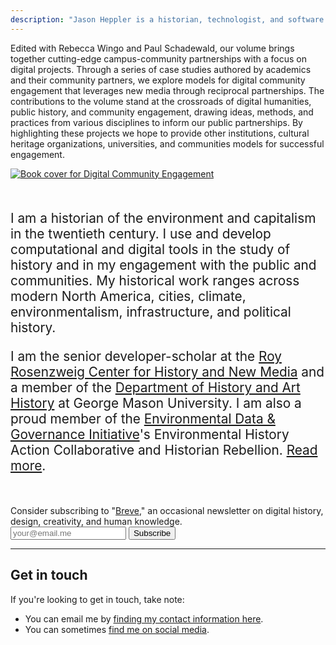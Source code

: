 ```yaml
---
description: "Jason Heppler is a historian, technologist, and software developer at the Roy Rosenzweig Center for History and New Media."
---
```


<section class="book-preview">
  <div class="book-preview-left">
    <p>Edited with Rebecca Wingo and Paul Schadewald, our volume brings together cutting-edge campus-community partnerships with a focus on digital projects. Through a series of case studies authored by academics and their community partners, we explore models for digital community engagement that leverages new media through reciprocal partnerships. The contributions to the volume stand at the crossroads of digital humanities, public history, and community engagement, drawing ideas, methods, and practices from various disciplines to inform our public partnerships. By highlighting these projects we hope to provide other institutions, cultural heritage organizations, universities, and communities models for successful engagement.</p>
  </div>
  <div class="book-preview-right">
    <a href="https://ucincinnatipress.manifoldapp.org/projects/digital-community-engagement"><img src="/assets/images/dice.jpeg" alt="Book cover for Digital Community Engagement"/></a>
  </div>
</section>

<div class="lede" style="font-size: 1.3rem; padding-top: 30px; padding-bottom: 30px;">
<p>I am a historian of the environment and capitalism in the twentieth century. I use and develop computational and digital tools in the study of history and in my engagement with the public and communities. My historical work ranges across modern North America, cities, climate, environmentalism, infrastructure, and political history.</p>

<p>I am the senior developer-scholar at the <a href="https://rrchnm.org/">Roy Rosenzweig Center for History and New Media</a> and a member of the <a href="https://historyarthistory.gmu.edu">Department of History and Art History</a> at George Mason University. I am also a proud member of the <a href="https://envirodatagov.org">Environmental Data & Governance Initiative</a>'s Environmental History Action Collaborative and Historian Rebellion. <a href="/about">Read more</a>.</p>
</div>

<aside class="newsletter">
  Consider subscribing to "<a href="https://buttondown.email/jheppler">Breve</a>," an occasional newsletter on digital history, design, creativity, and human knowledge.
  <form
    action="https://buttondown.email/api/emails/embed-subscribe/jheppler"
    method="post"
    target="popupwindow"
    onsubmit="window.open('https://buttondown.email/jheppler', 'popupwindow')"
    class="subscription-input"
  >
    <input name="email" type="email" placeholder="your@email.me" aria-label="Email address input" />
    <input type="submit" value="Subscribe" />
  </form>
</aside>

<hr />

## Get in touch

If you're looking to get in touch, take note:

- You can email me by [finding my contact information here](/about/).
- You can sometimes [find me on social media](/social-media/).